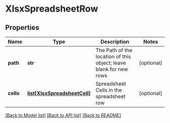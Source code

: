 # XlsxSpreadsheetRow

## Properties
Name | Type | Description | Notes
------------ | ------------- | ------------- | -------------
**path** | **str** | The Path of the location of this object; leave blank for new rows | [optional] 
**cells** | [**list[XlsxSpreadsheetCell]**](XlsxSpreadsheetCell.md) | Spreadsheet Cells in the spreadsheet row | [optional] 

[[Back to Model list]](../README.md#documentation-for-models) [[Back to API list]](../README.md#documentation-for-api-endpoints) [[Back to README]](../README.md)


